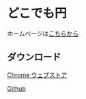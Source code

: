 # どこでも円
ホームページは[こちらから](https://tool.kudaken.com/rate/)
## ダウンロード
[Chrome ウェブストア](https://chromewebstore.google.com/detail/%E3%81%A9%E3%81%93%E3%81%A7%E3%82%82%E5%86%86/ndneolihmlmbncldfiobekcemfhpemoi?authuser=0&hl=ja)

[Github](https://github.com/kudaken0/Dokodemo-En/releases/tag/v1.1.1/)